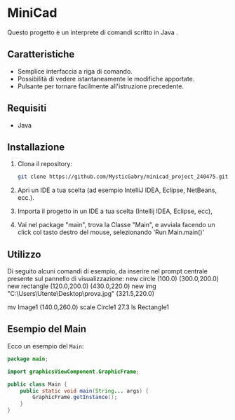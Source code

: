# MiniCad
Questo progetto è un interprete di comandi scritto in Java .

## Caratteristiche

- Semplice interfaccia a riga di comando.
- Possibilità di vedere istantaneamente le modifiche apportate.
- Pulsante per tornare facilmente all'istruzione precedente.

## Requisiti

- Java

## Installazione

1. Clona il repository:
    ```sh
    git clone https://github.com/MysticGabry/minicad_project_240475.git
    ```
2. Apri un IDE a tua scelta (ad esempio IntelliJ IDEA, Eclipse, NetBeans, ecc.).

3. Importa il progetto in un IDE a tua scelta (Intellij IDEA, Eclipse, ecc),

4. Vai nel package "main", trova la Classe "Main", e avviala facendo un click col tasto destro del mouse, selezionando 'Run Main.main()'


## Utilizzo
Di seguito alcuni comandi di esempio, da inserire nel prompt centrale presente sul pannello di visualizzazione: 
   new circle (100.0) (300.0,200.0)
   new rectangle (120.0,200.0) (430.0,220.0)
   new img "C:\\Users\\Utente\\Desktop\\prova.jpg" (321.5,220.0)

   mv Image1 (140.0,260.0)
   scale Circle1 27.3
   ls Rectangle1
    

## Esempio del Main

Ecco un esempio del `Main`:

```java
package main;

import graphicsViewComponent.GraphicFrame;

public class Main {
    public static void main(String... args) {
        GraphicFrame.getInstance();
    }
}
